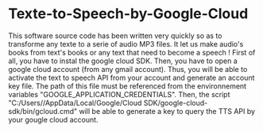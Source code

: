 # Texte-to-Speech-by-Google-Cloud
This software source code has been written very quickly so as to transforme any texte to a serie of audio MP3 files. It let us make audio's books from text's books or any text that need to become a speech !  First of all, you have to instal the google cloud SDK. Then, you have to open a google cloud account (from any gmail account). Thus, you will be able to activate the text to speech API from your account and generate an account key file. The path of this file must be referenced from the environnement variables "GOOGLE_APPLICATION_CREDENTIALS".  Then, the script "C:/Users//AppData/Local/Google/Cloud SDK/google-cloud-sdk/bin/gcloud.cmd" will be able to generate a key to query the TTS API by your gougle cloud account.
